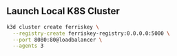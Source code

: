 ## Launch Local K8S Cluster

```bash
k3d cluster create ferriskey \
  --registry-create ferriskey-registry:0.0.0.0:5000 \
  --port 8080:80@loadbalancer \
  --agents 3
````
